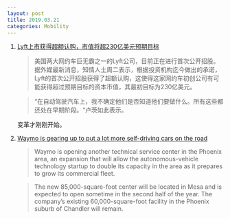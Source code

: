 ```yaml
---
layout: post
title: 2019.03.21
categories: Mobility
---
```


1. [Lyft上市获得超额认购，市值将超230亿美元预期目标](https://36kr.com/p/5186964.html)

    > 美国两大网约车巨无霸之一的Lyft公司，目前正在进行首次公开招股。据外媒最新消息，知情人士周二表示，根据投资机构迄今做出的承诺，Lyft的首次公开招股获得了超额认购，这使得这家网约车初创公司有可能获得超过预期目标的资本市值，其最初目标为230亿美元。

    > “在自动驾驶汽车上，我不确定他们是否知道他们要做什么。所有这些都还处在早期阶段。“卢茨如此表示。

    变革才刚刚开始。

2. [Waymo is gearing up to put a lot more self-driving cars on the road](https://techcrunch.com/2019/03/19/waymo-is-gearing-up-to-put-a-lot-more-self-driving-cars-on-the-road/)

    > Waymo  is opening another technical service center in the Phoenix area, an expansion that will allow the autonomous-vehicle technology startup to double its capacity in the area as it prepares to grow its commercial fleet.

    > The new 85,000-square-foot center will be located in Mesa and is expected to open sometime in the second half of the year. The company’s existing 60,000-square-foot facility in the Phoenix suburb of Chandler will remain.

